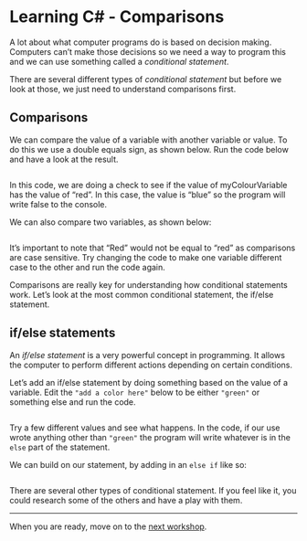 # Learning C# - Comparisons

A lot about what computer programs do is based on decision making. Computers can’t make those decisions so we need a way to program this and we can use something called a *conditional statement*.

There are several different types of *conditional statement* but before we look at those, we just need to understand comparisons first.

## Comparisons

We can compare the value of a variable with another variable or value. To do this we use a double equals sign, as shown below. Run the code below and have a look at the result.

``` cs --region Workshop3_Sample1 --source-file .\Workshop3.cs --project .\TryDotNet.CodingClinic.csproj
```

In this code, we are doing a check to see if the value of myColourVariable has the value of “red”. In this case, the value is “blue” so the program will write false to the console.

We can also compare two variables, as shown below:

``` cs --region Workshop3_Sample2 --source-file .\Workshop3.cs --project .\TryDotNet.CodingClinic.csproj
```

It’s important to note that “Red” would not be equal to “red” as comparisons are case sensitive. Try changing the code to make one variable different case to the other and run the code again.

Comparisons are really key for understanding how conditional statements work. Let’s look at the most common conditional statement, the if/else statement.

## if/else statements

An *if/else statement* is a very powerful concept in programming. It allows the computer to perform different actions depending on certain conditions.

Let’s add an if/else statement by doing something based on the value of a variable. Edit the `"add a color here"` below to be either `"green"` or something else and run the code.

``` cs --region Workshop3_Sample3 --source-file .\Workshop3.cs --project .\TryDotNet.CodingClinic.csproj
```

Try a few different values and see what happens. In the code, if our use wrote anything other than `"green"` the program will write whatever is in the `else` part of the statement.

We can build on our statement, by adding in an `else if` like so:

``` cs --region Workshop3_Sample4 --source-file .\Workshop3.cs --project .\TryDotNet.CodingClinic.csproj
```

There are several other types of conditional statement. If you feel like it, you could research some of the others and have a play with them.

<hr>

When you are ready, move on to the [next workshop](./Workshop4.md).
